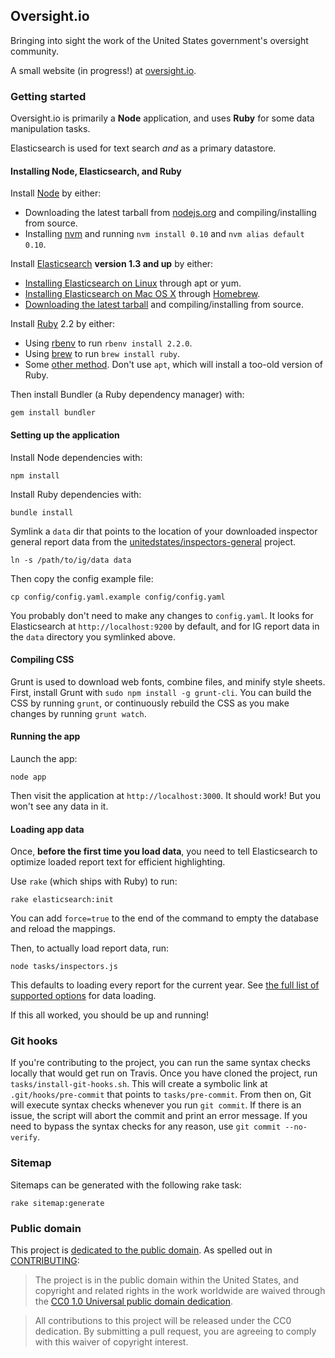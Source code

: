 ## Oversight.io

Bringing into sight the work of the United States government's oversight community.

A small website (in progress!) at [oversight.io](https://oversight.io).

### Getting started

Oversight.io is primarily a **Node** application, and uses **Ruby** for some data manipulation tasks.

Elasticsearch is used for text search *and* as a primary datastore.

#### Installing Node, Elasticsearch, and Ruby

Install [Node](http://nodejs.org/) by either:

* Downloading the latest tarball from [nodejs.org](http://nodejs.org/) and compiling/installing from source.
* Installing [nvm](https://github.com/creationix/nvm) and running `nvm install 0.10` and `nvm alias default 0.10`.

Install [Elasticsearch](http://elasticsearch.org/) **version 1.3 and up** by either:

* [Installing Elasticsearch on Linux](http://www.elasticsearch.org/guide/en/elasticsearch/reference/current/setup-repositories.html) through apt or yum.
* [Installing Elasticsearch on Mac OS X](http://stackoverflow.com/a/22855889/16075) through [Homebrew](http://brew.sh/).
* [Downloading the latest tarball](http://www.elasticsearch.org/download/) and compiling/installing from source.

Install [Ruby](https://www.ruby-lang.org/en/) 2.2 by either:

* Using [rbenv](https://github.com/sstephenson/rbenv) to run `rbenv install 2.2.0`.
* Using [brew](http://brew.sh/) to run `brew install ruby`.
* Some [other method](https://www.ruby-lang.org/en/installation/). Don't use `apt`, which will install a too-old version of Ruby.

Then install Bundler (a Ruby dependency manager) with:

```
gem install bundler
```

#### Setting up the application

Install Node dependencies with:

```
npm install
```

Install Ruby dependencies with:

```
bundle install
```

Symlink a `data` dir that points to the location of your downloaded inspector general report data from the [unitedstates/inspectors-general](https://github.com/unitedstates/inspectors-general) project.

```
ln -s /path/to/ig/data data
```

Then copy the config example file:

```
cp config/config.yaml.example config/config.yaml
```

You probably don't need to make any changes to `config.yaml`. It looks for Elasticsearch at `http://localhost:9200` by default, and for IG report data in the `data` directory you symlinked above.

#### Compiling CSS

Grunt is used to download web fonts, combine files, and minify style sheets. First, install Grunt with ```sudo npm install -g grunt-cli```. You can build the CSS by running ```grunt```, or continuously rebuild the CSS as you make changes by running ```grunt watch```.

#### Running the app

Launch the app:

```
node app
```

Then visit the application at `http://localhost:3000`. It should work! But you won't see any data in it.

#### Loading app data

Once, **before the first time you load data**, you need to tell Elasticsearch to optimize loaded report text for efficient highlighting.

Use `rake` (which ships with Ruby) to run:

```
rake elasticsearch:init
```

You can add `force=true` to the end of the command to empty the database and reload the mappings.

Then, to actually load report data, run:

```
node tasks/inspectors.js
```

This defaults to loading every report for the current year. See [the full list of supported options](tasks/inspectors.js) for data loading.

If this all worked, you should be up and running!

### Git hooks
If you're contributing to the project, you can run the same syntax checks locally that would get run on Travis. Once you have cloned the project, run `tasks/install-git-hooks.sh`. This will create a symbolic link at `.git/hooks/pre-commit` that points to `tasks/pre-commit`. From then on, Git will execute syntax checks whenever you run `git commit`. If there is an issue, the script will abort the commit and print an error message. If you need to bypass the syntax checks for any reason, use `git commit --no-verify`.

### Sitemap
Sitemaps can be generated with the following rake task:

```
rake sitemap:generate
```

### Public domain

This project is [dedicated to the public domain](LICENSE). As spelled out in [CONTRIBUTING](CONTRIBUTING.md):

> The project is in the public domain within the United States, and copyright and related rights in the work worldwide are waived through the [CC0 1.0 Universal public domain dedication](http://creativecommons.org/publicdomain/zero/1.0/).

> All contributions to this project will be released under the CC0 dedication. By submitting a pull request, you are agreeing to comply with this waiver of copyright interest.
